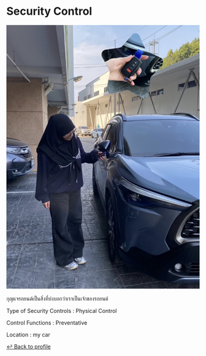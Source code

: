 # Security Control

![img](img/secure_control.jpg)

กุญแจรถยนต์เป็นสิ่งที่บ่งบอกว่าเราเป็นเจ้าของรถยนต์

Type of Security Controls : Physical Control

Control Functions : Preventative

Location : my car 

 [↩️ Back to profile](README.md)
